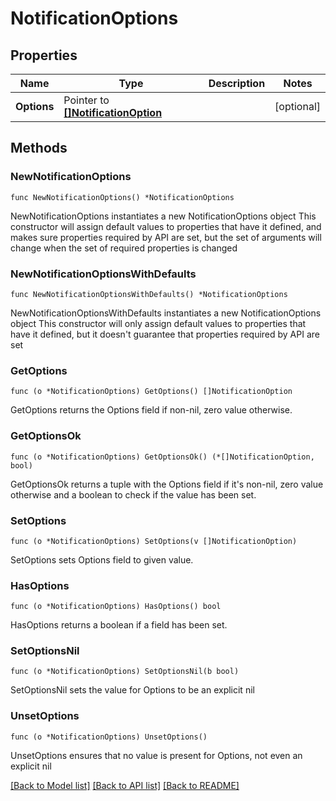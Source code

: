 # NotificationOptions

## Properties

Name | Type | Description | Notes
------------ | ------------- | ------------- | -------------
**Options** | Pointer to [**[]NotificationOption**](NotificationOption.md) |  | [optional] 

## Methods

### NewNotificationOptions

`func NewNotificationOptions() *NotificationOptions`

NewNotificationOptions instantiates a new NotificationOptions object
This constructor will assign default values to properties that have it defined,
and makes sure properties required by API are set, but the set of arguments
will change when the set of required properties is changed

### NewNotificationOptionsWithDefaults

`func NewNotificationOptionsWithDefaults() *NotificationOptions`

NewNotificationOptionsWithDefaults instantiates a new NotificationOptions object
This constructor will only assign default values to properties that have it defined,
but it doesn't guarantee that properties required by API are set

### GetOptions

`func (o *NotificationOptions) GetOptions() []NotificationOption`

GetOptions returns the Options field if non-nil, zero value otherwise.

### GetOptionsOk

`func (o *NotificationOptions) GetOptionsOk() (*[]NotificationOption, bool)`

GetOptionsOk returns a tuple with the Options field if it's non-nil, zero value otherwise
and a boolean to check if the value has been set.

### SetOptions

`func (o *NotificationOptions) SetOptions(v []NotificationOption)`

SetOptions sets Options field to given value.

### HasOptions

`func (o *NotificationOptions) HasOptions() bool`

HasOptions returns a boolean if a field has been set.

### SetOptionsNil

`func (o *NotificationOptions) SetOptionsNil(b bool)`

 SetOptionsNil sets the value for Options to be an explicit nil

### UnsetOptions
`func (o *NotificationOptions) UnsetOptions()`

UnsetOptions ensures that no value is present for Options, not even an explicit nil

[[Back to Model list]](../README.md#documentation-for-models) [[Back to API list]](../README.md#documentation-for-api-endpoints) [[Back to README]](../README.md)


